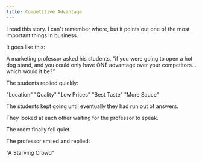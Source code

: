 ```yaml
---
title: Competitive Advantage
---
```


I read this story. I can't remember where, but it points out one of the most important things in business.

It goes like this:

A marketing professor asked his students, “if you were going to open a hot dog stand, and you could only have ONE advantage over your competitors… which would it be?”

The students replied quickly:

"Location"
"Quality"
"Low Prices"
"Best Taste"
"More Sauce"

The students kept going until eventually they had run out of answers.

They looked at each other waiting for the professor to speak.

The room finally fell quiet.

The professor smiled and replied:

“A Starving Crowd”

